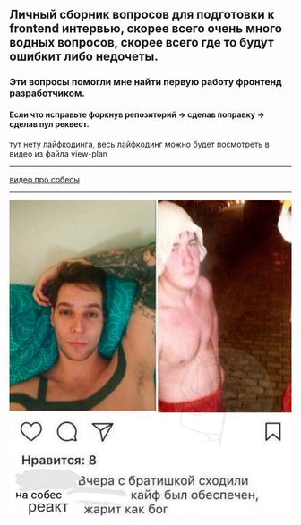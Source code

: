 ## Личный сборник вопросов для подготовки к frontend интервью, скорее всего очень много водных вопросов, скорее всего где то будут ошибкит либо недочеты. 

### Эти вопросы помогли мне найти первую работу фронтенд разработчиком.

#### Если что исправьте форкнув репозиторий -> сделав поправку -> сделав пул реквест.

тут нету лайфкодинга, весь лайфкодинг можно будет посмотреть в видео из файла view-plan


---

[видео про собесы](https://www.youtube.com/watch?v=w49lhV3OyGQ&t=33s)

---

![mem](./images/mem.png)

